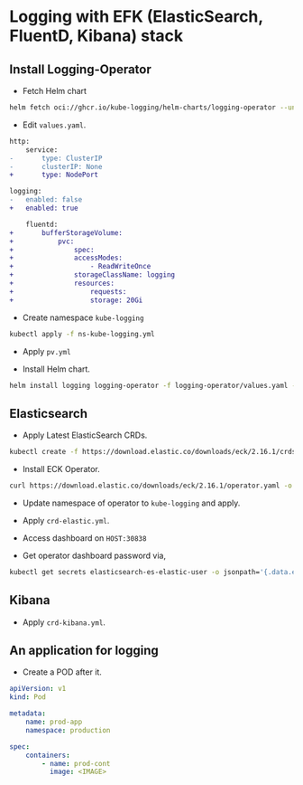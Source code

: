 # Logging with EFK (ElasticSearch, FluentD, Kibana) stack

## Install Logging-Operator

- Fetch Helm chart

```bash
helm fetch oci://ghcr.io/kube-logging/helm-charts/logging-operator --untar
```

- Edit `values.yaml`.

```diff
http:
    service:
-       type: ClusterIP
-       clusterIP: None
+       type: NodePort

logging:
-   enabled: false
+   enabled: true

    fluentd:
+       bufferStorageVolume:
+           pvc:
+               spec:
+               accessModes:
+                   - ReadWriteOnce
+               storageClassName: logging
+               resources:
+                   requests:
+                   storage: 20Gi
```

- Create namespace `kube-logging`

```bash
kubectl apply -f ns-kube-logging.yml
```

- Apply `pv.yml`

- Install Helm chart.

```bash
helm install logging logging-operator -f logging-operator/values.yaml -n kube-logging
```

## Elasticsearch

- Apply Latest ElasticSearch CRDs.

```bash
kubectl create -f https://download.elastic.co/downloads/eck/2.16.1/crds.yaml
```

- Install ECK Operator.

```bash
curl https://download.elastic.co/downloads/eck/2.16.1/operator.yaml -o operator.yaml
```

- Update namespace of operator to `kube-logging` and apply.
- Apply `crd-elastic.yml`.
- Access dashboard on `HOST:30838`

- Get operator dashboard password via,

```bash
kubectl get secrets elasticsearch-es-elastic-user -o jsonpath='{.data.elastic}{"\n"}' -n kube-logging | base64 -d
```

## Kibana

- Apply `crd-kibana.yml`.

## An application for logging

- Create a POD after it.

```yaml
apiVersion: v1
kind: Pod

metadata:
    name: prod-app
    namespace: production

spec:
    containers:
        - name: prod-cont
          image: <IMAGE>
```
